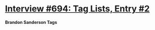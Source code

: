 # [Interview #694: Tag Lists, Entry #2](https://www.theoryland.com/intvmain.php?i=694#2)

#### Brandon Sanderson Tags

